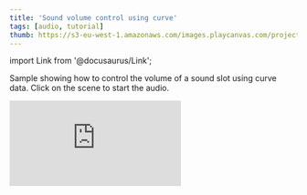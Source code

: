 ```yaml
---
title: 'Sound volume control using curve'
tags: [audio, tutorial]
thumb: https://s3-eu-west-1.amazonaws.com/images.playcanvas.com/projects/12/436116/1F5514-image-75.jpg
---
```


import Link from '@docusaurus/Link';

Sample showing how to control the volume of a sound slot using curve data. Click on the scene to start the audio.

<div className="iframe-container">
    <iframe loading="lazy" src="https://playcanv.as/p/hmRciuNn/" title="Sound volume control using curve" webkitallowfullscreen="true" mozallowfullscreen="true" allow="autoplay" allowfullscreen="true" allowvr="" scrolling="no" frameborder="0" />
</div>

<Link to='https://playcanvas.com/editor/project/436116/'>Open Project ↗</Link>
